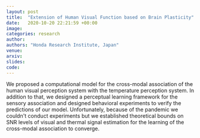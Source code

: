 ```yaml
---
layout: post
title:  "Extension of Human Visual Function based on Brain Plasticity"
date:   2020-10-20 22:21:59 +00:00
image: 
categories: research
author: 
authors: "Honda Research Institute, Japan"
venue: 
arxiv: 
slides: 
code: 
---
```

We proposed a computational model for the cross-modal association of the human visual perception system with the temperature perception system. In addition to that, we designed a perceptual learning framework for the sensory association and designed behavioral experiments to verify the predictions of our model. Unfortunately, because of the pandemic we couldn't conduct experiments but we established theoretical bounds on SNR levels of visual and thermal signal estimation for the learning of the cross-modal association to converge.